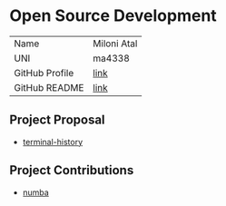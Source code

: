 # Open Source Development


|  |  | 
|:--|:--|
|Name|Miloni Atal|
|UNI| ma4338|
| GitHub Profile | [link](https://github.com/MiloniAtal) |
| GitHub README | [link](https://github.com/MiloniAtal/MiloniAtal/blob/main/README.md) |

## Project Proposal
- [terminal-history](../projects/python/terminal-history.md)

## Project Contributions
- [numba](../projects/python/numba.md)
